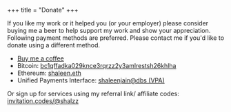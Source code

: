 +++
title = "Donate"
+++

If you like my work or it helped you (or your employer)
please consider buying me a beer to help support my work and
show your appreciation.
Following payment methods are preferred. Please contact me
if you'd like to donate using a different method.

- [Buy me a coffee][7]
- Bitcoin: [bc1qffadka029knce3rqrzz2y3amlrestsh26khlha][1]
- Ethereum: [shaleen.eth](https://etherscan.io/address/0x49fe1f832ea70c207b6e555e160dc2df51c00107)
- Unified Payments Interface: [shaleenjain@dbs (VPA)][3]

Or sign up for services using my referral link/ affiliate codes:
[invitation.codes/@shalzz][6]


[1]: bitcoin:bc1qffadka029knce3rqrzz2y3amlrestsh26khlha
[3]: upi://pay?pa=shaleenjain%40dbs&pn=Shaleen%20jain&am=500
[4]: https://www.patreon.com/shalzz
[5]: https://www.paypal.me/shalzz
[6]: https://invitation.codes/@shalzz
[7]: https://www.buymeacoffee.com/shaleen
